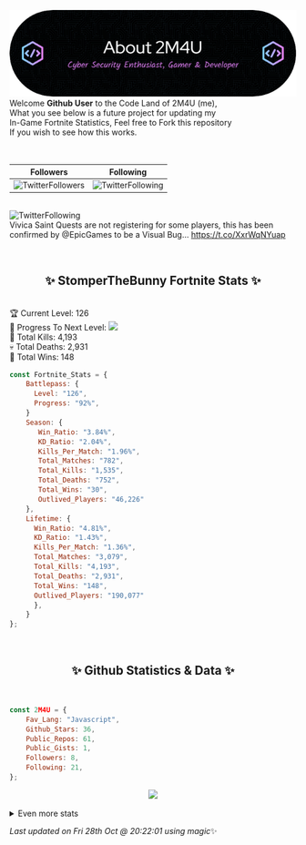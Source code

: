 
  ![Header](./src/github-banner.png)
  <br>
  Welcome **Github User** to the Code Land of 2M4U (me),<br>
  What you see below is a future project for updating my<br>
  In-Game Fortnite Statistics, Feel free to Fork this repository<br>
  If you wish to see how this works.
  <br><br>
  <br>
  
  | Followers  | Following |
  | ---------- |:---------:|
  | ![TwitterFollowers](https://img.shields.io/badge/Twitter%20Followers-80-blue)  | ![TwitterFollowing](https://img.shields.io/badge/Twitter%20Following-217-blue)  |


  <br>![TwitterFollowing](https://img.shields.io/badge/Latest%20Tweet--blue)<br>
  Vivica Saint Quests are not registering for some players, this has been confirmed by @EpicGames to be a Visual Bug… https://t.co/XxrWqNYuap
   
  <br><h2 align="center"> ✨ StomperTheBunny Fortnite Stats ✨</h2><br>
  🏆 Current Level: 126<br>
  🎉 Progress To Next Level: ![](https://geps.dev/progress/92)<br>
  🎯 Total Kills: 4,193<br>
  💀 Total Deaths: 2,931<br>
  👑 Total Wins: 148<br>

```js
const Fortnite_Stats = {
    Battlepass: {
      Level: "126",
      Progress: "92%",    
    }
    Season: { 
       Win_Ratio: "3.84%",
       KD_Ratio: "2.04%",
       Kills_Per_Match: "1.96%",
       Total_Matches: "782",
       Total_Kills: "1,535",
       Total_Deaths: "752",
       Total_Wins: "30",
       Outlived_Players: "46,226"
    },
    Lifetime: {
      Win_Ratio: "4.81%",
      KD_Ratio: "1.43%",
      Kills_Per_Match: "1.36%",
      Total_Matches: "3,079",
      Total_Kills: "4,193",
      Total_Deaths: "2,931",
      Total_Wins: "148",
      Outlived_Players: "190,077"
      },
    }
}; 
```


<br><h2 align="center"> ✨ Github Statistics & Data ✨</h2><br>

```js
const 2M4U = {
    Fav_Lang: "Javascript",
    Github_Stars: 36,
    Public_Repos: 61,
    Public_Gists: 1,
    Followers: 8,
    Following: 21,
}; 
```

<p align="center">
<img src="https://github-readme-streak-stats.herokuapp.com/?user=2M4U&theme=tokyonight">
</p>
<details>
  <summary>
      Even more stats
  </summary>
  <p align="center">
    <img src="https://github-profile-trophy.vercel.app/?username=2M4U&theme=dracula">
    <img src="https://github-readme-stats.vercel.app/api?username=2M4U&theme=tokyonight&count_private=true&show_icons=true&include_all_commits=true">
  </p>
</details>

<!-- Last updated on Fri Oct 28 2022 20:22:01 GMT+0000 (Coordinated Universal Time) ;-;-->
<i>Last updated on  Fri 28th Oct @ 20:22:01 using magic</i>✨